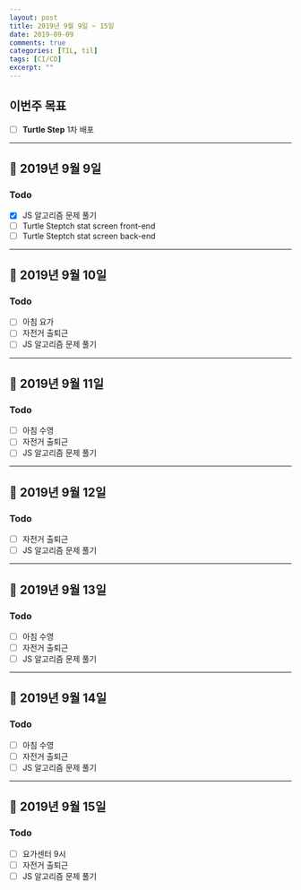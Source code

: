 ```yaml
---
layout: post
title: 2019년 9월 9일 ~ 15일
date: 2019-09-09
comments: true
categories: [TIL, til]
tags: [CI/CD]
excerpt: ""
---
```


## 이번주 목표

- [ ] **Turtle Step** 1차 배포

---

## 📅 2019년 9월 9일

### Todo

- [x] JS 알고리즘 문제 풀기
- [ ] Turtle Steptch stat screen front-end
- [ ] Turtle Steptch stat screen back-end

---

## 📅 2019년 9월 10일

### Todo

- [ ] 아침 요가
- [ ] 자전거 출퇴근
- [ ] JS 알고리즘 문제 풀기

---

## 📅 2019년 9월 11일

### Todo

- [ ] 아침 수영
- [ ] 자전거 출퇴근
- [ ] JS 알고리즘 문제 풀기

---

## 📅 2019년 9월 12일

### Todo

- [ ] 자전거 출퇴근
- [ ] JS 알고리즘 문제 풀기

---

## 📅 2019년 9월 13일

### Todo

- [ ] 아침 수영
- [ ] 자전거 출퇴근
- [ ] JS 알고리즘 문제 풀기

---

## 📅 2019년 9월 14일

### Todo

- [ ] 아침 수영
- [ ] 자전거 출퇴근
- [ ] JS 알고리즘 문제 풀기

---

## 📅 2019년 9월 15일

### Todo

- [ ] 요가센터 9시
- [ ] 자전거 출퇴근
- [ ] JS 알고리즘 문제 풀기
